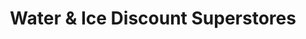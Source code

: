 ---
title: "Water & Ice Discount Superstores"
url: /gilbert/water-and-ice-discount-superstores/
shop: beverages
---